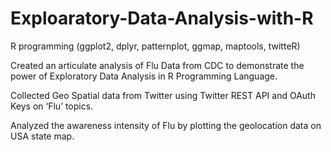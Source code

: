 # Exploaratory-Data-Analysis-with-R
R programming (ggplot2, dplyr, patternplot, ggmap, maptools, twitteR)

Created an articulate analysis of Flu Data from CDC to demonstrate the power of Exploratory Data Analysis in R Programming Language.

Collected Geo Spatial data from Twitter using Twitter REST API and OAuth Keys on ‘Flu’ topics.

Analyzed the awareness intensity of Flu by plotting the geolocation data on USA state map.
